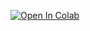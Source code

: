 
[![Open In Colab][colab-badge]][default-notebook]

[colab-badge]: https://colab.research.google.com/assets/colab-badge.svg
[default-notebook]: https://colab.research.google.com/github/haoxins/my-colab-nbs/blob/main/01-TensorFlow-Basic.ipynb
